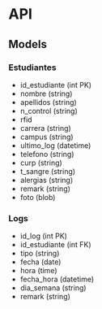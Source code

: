 # API

## Models

### Estudiantes

- id_estudiante (int PK)
- nombre (string)
- apellidos (string)
- n_control (string)
- rfid
- carrera (string)
- campus (string)
- ultimo_log (datetime)
- telefono (string)
- curp (string)
- t_sangre (string)
- alergias (string)
- remark (string)
- foto (blob)

### Logs

- id_log (int PK)
- id_estudiante (int FK)
- tipo (string)
- fecha (date)
- hora (time)
- fecha_hora (datetime)
- dia_semana (string)
- remark (string)
